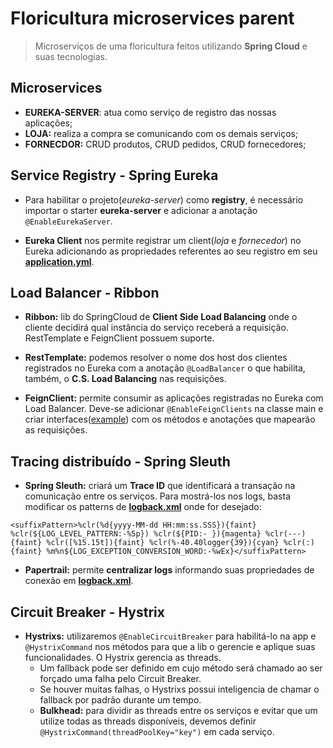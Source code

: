 # Floricultura microservices parent
> Microserviços de uma floricultura feitos utilizando **Spring Cloud** e suas tecnologias.

## Microservices
- **EUREKA-SERVER**: atua como serviço de registro das nossas aplicações;
- **LOJA:** realiza a compra se comunicando com os demais serviços;
- **FORNECDOR:** CRUD produtos, CRUD pedidos, CRUD fornecedores;

## Service Registry - Spring Eureka

- Para habilitar o projeto(*eureka-server*) como **registry**, é necessário importar o starter **eureka-server** e adicionar a anotação `@EnableEurekaServer`.

- **Eureka Client** nos permite registrar um client(*loja* e *fornecedor*) no Eureka adicionando as propriedades referentes ao seu registro em seu **[application.yml](https://github.com/VictorMagalhaesSales/microservice-floricultura-parent/blob/master/fornecedor/src/main/resources/application.yml)**.

## Load Balancer - Ribbon

- **Ribbon:** lib do SpringCloud de **Client Side Load Balancing** onde o cliente decidirá qual instância do serviço receberá a requisição. RestTemplate e FeignClient possuem suporte.

- **RestTemplate:** podemos resolver o nome dos host dos clientes registrados no Eureka com a anotação `@LoadBalancer` o que habilita, também, o **C.S. Load Balancing** nas requisições.

- **FeignClient:** permite consumir as aplicações registradas no Eureka com Load Balancer. Deve-se adicionar `@EnableFeignClients` na classe main e criar interfaces([example](https://github.com/VictorMagalhaesSales/microservice-floricultura-parent/blob/master/loja/src/main/java/br/com/alura/microservice/loja/client/FornecedorClient.java)) com os métodos e anotações que mapearão as requisições.

## Tracing distribuído - Spring Sleuth

- **Spring Sleuth:** criará um **Trace ID** que identificará a transação na comunicação entre os serviços. Para mostrá-los nos logs, basta modificar os patterns de **[logback.xml](https://github.com/VictorMagalhaesSales/microservice-floricultura-parent/blob/master/fornecedor/src/main/resources/logback.xml)** onde for desejado:
```
<suffixPattern>%clr(%d{yyyy-MM-dd HH:mm:ss.SSS}){faint} %clr(${LOG_LEVEL_PATTERN:-%5p}) %clr(${PID:- }){magenta} %clr(---){faint} %clr([%15.15t]){faint} %clr(%-40.40logger{39}){cyan} %clr(:){faint} %m%n${LOG_EXCEPTION_CONVERSION_WORD:-%wEx}</suffixPattern>
```

- **Papertrail:** permite **centralizar logs** informando suas propriedades de conexão em **[logback.xml](https://github.com/VictorMagalhaesSales/microservice-floricultura-parent/blob/master/fornecedor/src/main/resources/logback.xml)**. 

## Circuit Breaker - Hystrix

- **Hystrixs:** utilizaremos `@EnableCircuitBreaker` para habilitá-lo na app e `@HystrixCommand` nos métodos para que a lib o gerencie e aplique suas funcionalidades. O Hystrix gerencia as threads.
    - Um fallback pode ser definido em cujo método será chamado ao ser forçado uma falha pelo Circuit Breaker. 
    - Se houver muitas falhas, o Hystrixs possui inteligencia de chamar o fallback por padrão durante um tempo.
    - **Bulkhead:** para dividir as threads entre os serviços e evitar que um utilize todas as threads disponíveis, devemos definir `@HystrixCommand(threadPoolKey="key")` em cada serviço.
